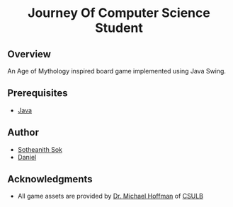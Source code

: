 <h1 align="center" style="border: none">Journey Of Computer Science Student</h1>

## Overview
An Age of Mythology inspired board game implemented using Java Swing.

## Prerequisites
 - [Java](https://www.oracle.com/java/technologies/javase-downloads.html)

## Author
 - [Sotheanith Sok](https://github.com/sotheanith)
 - [Daniel](https://github.com/dafaqq)

## Acknowledgments
 - All game assets are provided by [Dr. Michael Hoffman](https://www.csulb.edu/college-of-engineering/dr-michael-hoffman) of [CSULB](https://www.csulb.edu/)
